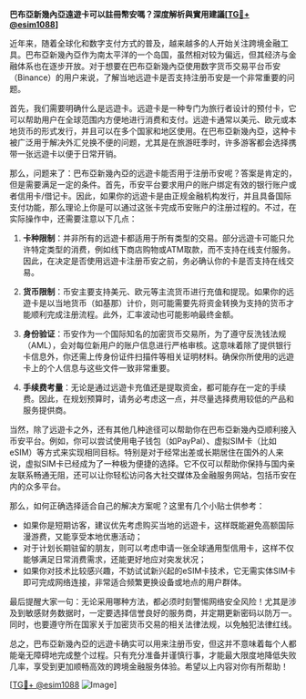**巴布亞新幾內亞遠遊卡可以註冊幣安嗎？深度解析與實用建議[[TG💪+ @esim1088](https://t.me/s/esim1088)]**

近年来，随着全球化和数字支付方式的普及，越来越多的人开始关注跨境金融工具。巴布亞新幾內亞作为南太平洋的一个岛国，虽然相对较为偏远，但其经济与金融体系也在逐步开放。对于想要在巴布亞新幾內亞使用数字货币交易平台币安（Binance）的用户来说，了解当地远遊卡是否支持注册币安是一个非常重要的问题。

首先，我们需要明确什么是远遊卡。远遊卡是一种专门为旅行者设计的预付卡，它可以帮助用户在全球范围内方便地进行消费和支付。远遊卡通常以美元、欧元或本地货币的形式发行，并且可以在多个国家和地区使用。在巴布亞新幾內亞，这种卡被广泛用于解决外汇兑换不便的问题，尤其是在旅游旺季时，许多游客都会选择携带一张远遊卡以便于日常开销。

那么，问题来了：巴布亞新幾內亞的远遊卡能否用于注册币安呢？答案是肯定的，但是需要满足一定的条件。首先，币安平台要求用户的账户绑定有效的银行账户或者信用卡/借记卡。因此，如果你的远遊卡是由正规金融机构发行，并且具备国际支付功能，那么理论上你是可以通过这张卡完成币安账户的注册过程的。不过，在实际操作中，还需要注意以下几点：

1. **卡种限制**：并非所有的远遊卡都适用于所有类型的交易。部分远遊卡可能只允许特定类型的消费，例如线下商店购物或ATM取款，而不支持在线支付服务。因此，在决定是否使用远遊卡注册币安之前，务必确认你的卡是否支持在线交易。

2. **货币限制**：币安主要支持美元、欧元等主流货币进行充值和提现。如果你的远遊卡是以当地货币（如基那）计价，则可能需要先将资金转换为支持的货币才能顺利完成注册流程。此外，汇率波动也可能影响最终金额。

3. **身份验证**：币安作为一个国际知名的加密货币交易所，为了遵守反洗钱法规（AML），会对每位新用户的账户信息进行严格审核。这意味着除了提供银行卡信息外，你还需上传身份证件扫描件等相关证明材料。确保你所使用的远遊卡上的个人信息与这些文件一致非常重要。

4. **手续费考量**：无论是通过远遊卡充值还是提取资金，都可能存在一定的手续费。因此，在规划预算时，请务必考虑这一点，并尽量选择费用较低的产品和服务提供商。

当然，除了远遊卡之外，还有其他几种途径可以帮助你在巴布亞新幾內亞顺利接入币安平台。例如，你可以尝试使用电子钱包（如PayPal）、虚拟SIM卡（比如eSIM）等方式来实现相同目标。特别是对于经常出差或长期居住在国外的人来说，虚拟SIM卡已经成为了一种极为便捷的选择。它不仅可以帮助你保持与国内亲友联系畅通无阻，还可以让你轻松访问各大社交媒体及金融服务网站，包括币安在内的众多平台。

那么，如何正确选择适合自己的解决方案呢？这里有几个小贴士供参考：

- 如果你是短期访客，建议优先考虑购买当地的远遊卡，这样既能避免高额国际漫游费，又能享受本地优惠活动；
- 对于计划长期驻留的朋友，则可以考虑申请一张全球通用型信用卡，这样不仅能够满足日常消费需求，还能更好地应对突发状况；
- 如果你对技术比较感兴趣，不妨试试新兴起的eSIM卡技术，它无需实体SIM卡即可完成网络连接，非常适合频繁更换设备或地点的用户群体。

最后提醒大家一句：无论采用哪种方法，都必须时刻警惕网络安全风险！尤其是涉及到敏感财务数据时，一定要选择信誉良好的服务商，并定期更新密码以防万一。同时，也要遵守所在国家关于加密货币交易的相关法律法规，以免触犯法律红线。

总之，巴布亞新幾內亞的远遊卡确实可以用来注册币安，但这并不意味着每个人都能毫无障碍地完成整个过程。只有充分准备并谨慎行事，才能最大限度地降低失败几率，享受到更加顺畅高效的跨境金融服务体验。希望以上内容对你有所帮助！

[[TG💪+ @esim1088](https://t.me/s/esim1088) ![Image](https://i.postimg.cc/4NQfJmqS/Snipaste-2025-05-13-00-14-12.png)]